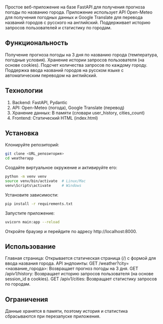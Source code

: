 Простое веб-приложение на базе FastAPI для получения прогноза погоды по названию города. Приложение использует API Open-Meteo для получения погодных данных и Google Translate для перевода названий городов с русского на английский. Поддерживает историю запросов пользователей и статистику по городам.

## Функциональность

Получение прогноза погоды на 3 дня по названию города (температура, погодные условия).
Хранение истории запросов пользователя (на основе cookies).
Подсчет количества запросов по каждому городу.
Поддержка ввода названий городов на русском языке с автоматическим переводом на английский.

## Технологии

1. Backend: FastAPI, Pydantic
2. API: Open-Meteo (погода), Google Translate (перевод)
3. Хранение данных: В памяти (словари user_history, cities_count)
4. Frontend: Статический HTML (index.html)

## Установка

Клонируйте репозиторий:
  ```bash
  git clone <URL_репозитория>
  cd weatherapp
  ```


Создайте виртуальное окружение и активируйте его:
  ```bash
  python -m venv venv
  source venv/bin/activate  # Linux/Mac
  venv\Scripts\activate     # Windows
  ```

Установите зависимости:
  ```bash
  pip install -r requirements.txt
  ```

Запустите приложение:
  ```bash
  uvicorn main:app --reload
  ```

Откройте браузер и перейдите по адресу http://localhost:8000.


## Использование

Главная страница: Открывается статическая страница (/) с формой для ввода названия города.
API эндпоинты:
GET /weather?city=<название_города>: Возвращает прогноз погоды на 3 дня.
GET /apiv1/history: Возвращает историю запросов пользователя (на основе session_id в cookies).
GET /apiv1/cities: Возвращает статистику запросов по городам.


## Ограничения
Данные хранятся в памяти, поэтому история и статистика сбрасываются при перезапуске приложения.
